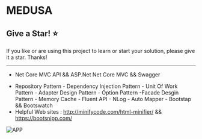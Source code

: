 # MEDUSA
## Give a Star! :star:

If you like or are using this project to learn or start your solution, please give it a star. Thanks!
<hr>

* Net Core MVC API && ASP.Net Net Core MVC && Swagger</br>
- Repository Pattern - Dependency Injection Pattern - Unit Of Work Pattern - Adapter Design Pattern - Option Pattern -Facade Desgin Pattern - Memory Cache - Fluent API - NLog - Auto Mapper - Bootstap && Bootswatch 
- Helpful Web sites : http://minifycode.com/html-minifier/ && https://bootsnipp.com/

![APP](https://github.com/NisanurBulut/Medusa/blob/master/Trailer.gif)
